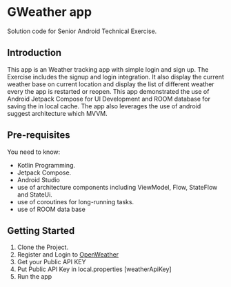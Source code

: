 GWeather app
==================================

Solution code for Senior Android Technical Exercise.

Introduction
------------

This app is an Weather tracking app with simple login and sign up. The Exercise includes the signup and login integration. 
It also display the current weather base on current location and display the list of different weather every the app is restarted or reopen.
This app demonstrated the use of Android Jetpack Compose for UI Development and ROOM database for saving the in local cache.
The app also leverages the use of android suggest architecture which MVVM.

Pre-requisites
--------------

You need to know:
- Kotlin Programming.
- Jetpack Compose.
- Android Studio
- use of architecture components including ViewModel, Flow, StateFlow and StateUi.
- use of coroutines for long-running tasks.
- use of ROOM data base


Getting Started
---------------

1. Clone the Project.
2. Register and Login to [OpenWeather](https://openweathermap.org/current)
3. Get your Public API KEY
4. Put Public API Key in local.properties [weatherApiKey]
5. Run the app